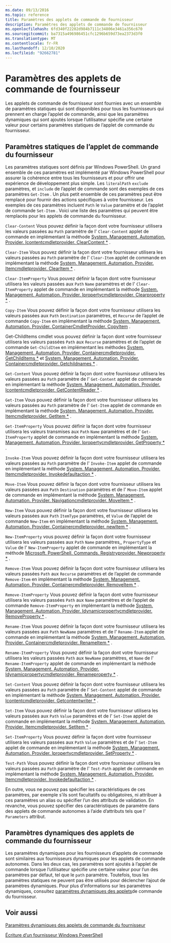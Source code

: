 ```yaml
---
ms.date: 09/13/2016
ms.topic: reference
title: Paramètres des applets de commande de fournisseur
description: Paramètres des applets de commande de fournisseur
ms.openlocfilehash: 6fd340f22202d984b7111c34806e3461a356c670
ms.sourcegitcommit: ba7315a496986451cfc1296b659d73ea2373d3f0
ms.translationtype: MT
ms.contentlocale: fr-FR
ms.lasthandoff: 12/10/2020
ms.locfileid: "92662781"
---
```

# <a name="provider-cmdlet-parameters"></a>Paramètres des applets de commande de fournisseur

Les applets de commande de fournisseur sont fournies avec un ensemble de paramètres statiques qui sont disponibles pour tous les fournisseurs qui prennent en charge l’applet de commande, ainsi que les paramètres dynamiques qui sont ajoutés lorsque l’utilisateur spécifie une certaine valeur pour certains paramètres statiques de l’applet de commande du fournisseur.

## <a name="provider-cmdlet-static-parameters"></a>Paramètres statiques de l’applet de commande du fournisseur

Les paramètres statiques sont définis par Windows PowerShell. Un grand ensemble de ces paramètres est implémenté par Windows PowerShell pour assurer la cohérence entre tous les fournisseurs et pour offrir une expérience de développement plus simple. Les `literalPath` `exclude` paramètres, et `include` de l’applet de commande sont des exemples de ces paramètres `Get-Item` . Un plus petit ensemble de ces paramètres peut être remplacé pour fournir des actions spécifiques à votre fournisseur. Les exemples de ces paramètres incluent `Path` le `Value` paramètre et de l’applet de commande `Set-Item` . Voici une liste des paramètres qui peuvent être remplacés pour les applets de commande du fournisseur.

`Clear-Content` Vous pouvez définir la façon dont votre fournisseur utilisera les valeurs passées au `Path` paramètre de l' `Clear-Content` applet de commande en implémentant la méthode [System. Management. Automation. Provider. Icontentcmdletprovider. ClearContent *](/dotnet/api/System.Management.Automation.Provider.IContentCmdletProvider.ClearContent) .

`Clear-Item` Vous pouvez définir la façon dont votre fournisseur utilisera les valeurs passées au `Path` paramètre de l' `Clear-Item` applet de commande en implémentant la méthode [System. Management. Automation. Provider. Itemcmdletprovider. ClearItem *](/dotnet/api/System.Management.Automation.Provider.ItemCmdletProvider.ClearItem) .

`Clear-ItemProperty` Vous pouvez définir la façon dont votre fournisseur utilisera les valeurs passées aux `Path` `Name` paramètres et de l' `Clear-ItemProperty` applet de commande en implémentant la méthode [System. Management. Automation. Provider. Ipropertycmdletprovider. Clearproperty *](/dotnet/api/System.Management.Automation.Provider.IPropertyCmdletProvider.ClearProperty) .

`Copy-Item` Vous pouvez définir la façon dont votre fournisseur utilisera les valeurs passées aux `Path` `Destination` paramètres, et `Recurse` de l’applet de commande `Copy-Item` en implémentant la méthode [System. Management. Automation. Provider. ContainerCmdletProvider. CopyItem](/dotnet/api/System.Management.Automation.Provider.ContainerCmdletProvider.CopyItem) .

Get-ChildItems cmdlet vous pouvez définir la façon dont votre fournisseur utilisera les valeurs passées `Path` aux `Recurse` paramètres et de l’applet de commande `Get-ChildItem` en implémentant les méthodes [System. Management. Automation. Provider. Containercmdletprovider. GetChildItems *](/dotnet/api/System.Management.Automation.Provider.ContainerCmdletProvider.GetChildItems) et [System. Management. Automation. Provider. Containercmdletprovider. Getchildnames *](/dotnet/api/System.Management.Automation.Provider.ContainerCmdletProvider.GetChildNames) .

`Get-Content` Vous pouvez définir la façon dont votre fournisseur utilisera les valeurs passées au `Path` paramètre de l' `Get-Content` applet de commande en implémentant la méthode [System. Management. Automation. Provider. Icontentcmdletprovider. GetContentReader *](/dotnet/api/System.Management.Automation.Provider.IContentCmdletProvider.GetContentReader) .

`Get-Item` Vous pouvez définir la façon dont votre fournisseur utilisera les valeurs passées au `Path` paramètre de l' `Get-Item` applet de commande en implémentant la méthode [System. Management. Automation. Provider. Itemcmdletprovider. GetItem *](/dotnet/api/System.Management.Automation.Provider.ItemCmdletProvider.GetItem) .

`Get-ItemProperty` Vous pouvez définir la façon dont votre fournisseur utilisera les valeurs transmises aux `Path` `Name` paramètres et de l' `Get-ItemProperty` applet de commande en implémentant la méthode [System. Management. Automation. Provider. Ipropertycmdletprovider. GetProperty *](/dotnet/api/System.Management.Automation.Provider.IPropertyCmdletProvider.GetProperty) .

`Invoke-Item` Vous pouvez définir la façon dont votre fournisseur utilisera les valeurs passées au `Path` paramètre de l' `Invoke-Item` applet de commande en implémentant la méthode [System. Management. Automation. Provider. Itemcmdletprovider. Invokedefaultaction *](/dotnet/api/System.Management.Automation.Provider.ItemCmdletProvider.InvokeDefaultAction) .

`Move-Item` Vous pouvez définir la façon dont votre fournisseur utilisera les valeurs passées aux `Path` `Destination` paramètres et de l' `Move-Item` applet de commande en implémentant la méthode [System. Management. Automation. Provider. Navigationcmdletprovider. MoveItem *](/dotnet/api/System.Management.Automation.Provider.NavigationCmdletProvider.MoveItem) .

`New-Item` Vous pouvez définir la façon dont votre fournisseur utilisera les valeurs passées aux `Path` `ItemType` paramètres, et `Value` de l’applet de commande `New-Item` en implémentant la méthode [System. Management. Automation. Provider. Containercmdletprovider. newItem *](/dotnet/api/System.Management.Automation.Provider.ContainerCmdletProvider.NewItem) .

`New-ItemProperty` vous pouvez définir la façon dont votre fournisseur utilisera les valeurs passées aux `Path` `Name` paramètres,, `PropertyType` et `Value` de l' `New-ItemProperty` applet de commande en implémentant la méthode [Microsoft. PowerShell. Commands. Registryprovider. Newproperty *](/dotnet/api/Microsoft.PowerShell.Commands.RegistryProvider.NewProperty) .

`Remove-Item` Vous pouvez définir la façon dont votre fournisseur utilisera les valeurs passées `Path` aux `Recurse` paramètres et de l’applet de commande `Remove-Item` en implémentant la méthode [System. Management. Automation. Provider. Containercmdletprovider. RemoveItem *](/dotnet/api/System.Management.Automation.Provider.ContainerCmdletProvider.RemoveItem) .

`Remove-ItemProperty` Vous pouvez définir la façon dont votre fournisseur utilisera les valeurs passées `Path` aux `Name` paramètres et de l’applet de commande `Remove-ItemProperty` en implémentant la méthode [System. Management. Automation. Provider. Idynamicpropertycmdletprovider. RemoveProperty *](/dotnet/api/System.Management.Automation.Provider.IDynamicPropertyCmdletProvider.RemoveProperty) .

`Rename-Item` Vous pouvez définir la façon dont votre fournisseur utilisera les valeurs passées aux `Path` `NewName` paramètres et de l' `Rename-Item` applet de commande en implémentant la méthode [System. Management. Automation. Provider. Containercmdletprovider. RenameItem *](/dotnet/api/System.Management.Automation.Provider.ContainerCmdletProvider.RenameItem) .

`Rename-ItemProperty` Vous pouvez définir la façon dont votre fournisseur utilisera les valeurs passées `Path` aux `NewName` paramètres, et `Name` de l' `Rename-ItemProperty` applet de commande en implémentant la méthode [System. Management. Automation. Provider. Idynamicpropertycmdletprovider. Renameproperty *](/dotnet/api/System.Management.Automation.Provider.IDynamicPropertyCmdletProvider.RenameProperty) .

`Set-Content` Vous pouvez définir la façon dont votre fournisseur utilisera les valeurs passées au `Path` paramètre de l' `Set-Content` applet de commande en implémentant la méthode [System. Management. Automation. Provider. Icontentcmdletprovider. Getcontentwriter *](/dotnet/api/System.Management.Automation.Provider.IContentCmdletProvider.GetContentWriter) .

`Set-Item` Vous pouvez définir la façon dont votre fournisseur utilisera les valeurs passées aux `Path` `Value` paramètres et de l' `Set-Item` applet de commande en implémentant la méthode [System. Management. Automation. Provider. Itemcmdletprovider. SetItem *](/dotnet/api/System.Management.Automation.Provider.ItemCmdletProvider.SetItem) .

`Set-ItemProperty` Vous pouvez définir la façon dont votre fournisseur utilisera les valeurs passées aux `Path` `Value` paramètres et de l' `Set-Item` applet de commande en implémentant la méthode [System. Management. Automation. Provider. Ipropertycmdletprovider. SetProperty *](/dotnet/api/System.Management.Automation.Provider.IPropertyCmdletProvider.SetProperty) .

`Test-Path` Vous pouvez définir la façon dont votre fournisseur utilisera les valeurs passées au `Path` paramètre de l' `Test-Path` applet de commande en implémentant la méthode [System. Management. Automation. Provider. Itemcmdletprovider. Invokedefaultaction *](/dotnet/api/System.Management.Automation.Provider.ItemCmdletProvider.InvokeDefaultAction) .

En outre, vous ne pouvez pas spécifier les caractéristiques de ces paramètres, par exemple s’ils sont facultatifs ou obligatoires, ni attribuer à ces paramètres un alias ou spécifier l’un des attributs de validation. En revanche, vous pouvez spécifier des caractéristiques de paramètre dans des applets de commande autonomes à l’aide d’attributs tels que l' `Parameters` attribut.

## <a name="provider-cmdlet-dynamic-parameters"></a>Paramètres dynamiques des applets de commande du fournisseur

Les paramètres dynamiques pour les fournisseurs d’applets de commande sont similaires aux fournisseurs dynamiques pour les applets de commande autonomes. Dans les deux cas, les paramètres sont ajoutés à l’applet de commande lorsque l’utilisateur spécifie une certaine valeur pour l’un des paramètres par défaut, tel que le `path` paramètre. Toutefois, tous les paramètres statiques ne peuvent pas être utilisés pour déclencher l’ajout de paramètres dynamiques. Pour plus d’informations sur les paramètres dynamiques, consultez [paramètres dynamiques des applets](./provider-cmdlet-dynamic-parameters.md)de commande du fournisseur.

## <a name="see-also"></a>Voir aussi

[Paramètres dynamiques des applets de commande du fournisseur](./provider-cmdlet-dynamic-parameters.md)

[Écriture d’un fournisseur Windows PowerShell](./writing-a-windows-powershell-provider.md)
